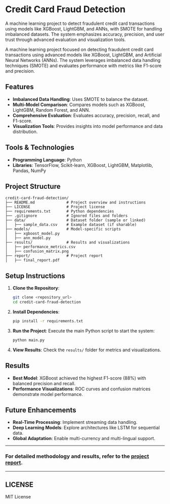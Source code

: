 
# Credit Card Fraud Detection

A machine learning project to detect fraudulent credit card transactions using models like XGBoost, LightGBM, and ANNs, with SMOTE for handling imbalanced datasets. The system emphasizes accuracy, precision, and user trust through advanced evaluation and visualization tools.

A machine learning project focused on detecting fraudulent credit card transactions using advanced models like XGBoost, LightGBM, and Artificial Neural Networks (ANNs). The system leverages imbalanced data handling techniques (SMOTE) and evaluates performance with metrics like F1-score and precision.

## Features

- **Imbalanced Data Handling**: Uses SMOTE to balance the dataset.
- **Multi-Model Comparison**: Compares models such as XGBoost, LightGBM, Random Forest, and ANN.
- **Comprehensive Evaluation**: Evaluates accuracy, precision, recall, and F1-score.
- **Visualization Tools**: Provides insights into model performance and data distribution.

## Tools & Technologies

- **Programming Language**: Python
- **Libraries**: TensorFlow, Scikit-learn, XGBoost, LightGBM, Matplotlib, Pandas, NumPy

## Project Structure

```
credit-card-fraud-detection/
├── README.md              # Project overview and instructions
├── LICENSE                # Project license
├── requirements.txt       # Python dependencies
├── .gitignore             # Ignored files and folders
├── data/                  # Dataset folder (sample or linked)
│   ├── sample_data.csv    # Example dataset (if sharable)
├── models/                # Model-specific scripts
│   ├── xgboost_model.py
│   ├── ann_model.py
├── results/               # Results and visualizations
│   ├── performance_metrics.csv
│   ├── confusion_matrix.png
├── report/                # Project report
│   ├── final_report.pdf
```

## Setup Instructions

1. **Clone the Repository**:
   ```bash
   git clone <repository_url>
   cd credit-card-fraud-detection
   ```

2. **Install Dependencies**:
   ```bash
   pip install -r requirements.txt
   ```

3. **Run the Project**:
   Execute the main Python script to start the system:
   ```bash
   python main.py
   ```

4. **View Results**:
   Check the `results/` folder for metrics and visualizations.

## Results

- **Best Model**: XGBoost achieved the highest F1-score (88%) with balanced precision and recall.
- **Performance Visualizations**: ROC curves and confusion matrices demonstrate model performance.

## Future Enhancements

- **Real-Time Processing**: Implement streaming data handling.
- **Deep Learning Models**: Explore architectures like LSTM for sequential data.
- **Global Adaptation**: Enable multi-currency and multi-lingual support.

---

### For detailed methodology and results, refer to the [project report](report/final_report.pdf).

---

## LICENSE

MIT License


